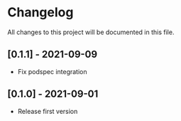 # Changelog
All changes to this project will be documented in this file.

## [0.1.1] - 2021-09-09
- Fix podspec integration
  
## [0.1.0] - 2021-09-01
- Release first version
